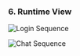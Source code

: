 ### 6. Runtime View

![Login Sequence](../images/uml/chatLoginSequence.png "Login Sequence")

![Chat Sequence](../images/uml/chatSequence.png "Chat Sequence")